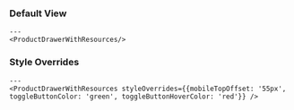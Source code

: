 ### Default View

```react
---
<ProductDrawerWithResources/>
```
### Style Overrides

```react
---
<ProductDrawerWithResources styleOverrides={{mobileTopOffset: '55px', toggleButtonColor: 'green', toggleButtonHoverColor: 'red'}} />
```